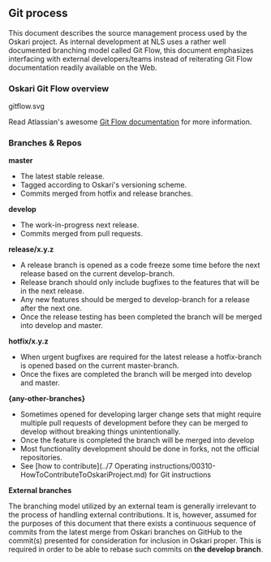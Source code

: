 ## Git process

This document describes the source management process used by the Oskari project. As internal development at NLS uses a ​rather ​well ​documented ​branching ​model called ​Git Flow, this document emphasizes interfacing with external developers/teams instead of reiterating ​Git Flow documentation readily available on the Web.

### Oskari Git Flow overview

gitflow.svg

Read Atlassian's awesome [Git Flow documentation](https://www.atlassian.com/git/tutorials/comparing-workflows/gitflow-workflow) for more information.

### Branches & Repos

**master**
- The latest stable release.
- Tagged according to Oskari's versioning scheme.
- Commits merged from hotfix and release branches.

**develop**
- The work-in-progress next release.
- Commits merged from pull requests.

**release/x.y.z**
- A release branch is opened as a code freeze some time before the next release based on the current develop-branch.
- Release branch should only include bugfixes to the features that will be in the next release.
- Any new features should be merged to develop-branch for a release after the next one.
- Once the release testing has been completed the branch will be merged into develop and master.

**hotfix/x.y.z**
- When urgent bugfixes are required for the latest release a hotfix-branch is opened based on the current master-branch.
- Once the fixes are completed the branch will be merged into develop and master.

**{any-other-branches}**
- Sometimes opened for developing larger change sets that might require multiple pull requests of development before they can be merged to develop without breaking things unintentionally.
- Once the feature is completed the branch will be merged into develop
- Most functionality development should be done in forks, not the official repositories.
- See [how to contribute](../7 Operating instructions/00310-HowToContributeToOskariProject.md) for Git instructions

**External branches**

The branching model utilized by an external team is generally irrelevant to the process of handling external contributions. It is, however, assumed for the purposes of this document that there exists a continuous sequence of commits from the latest merge from Oskari branches on GitHub to the commit(s) presented for consideration for inclusion in Oskari proper. This is required in order to be able to rebase such commits on **the develop branch**.
